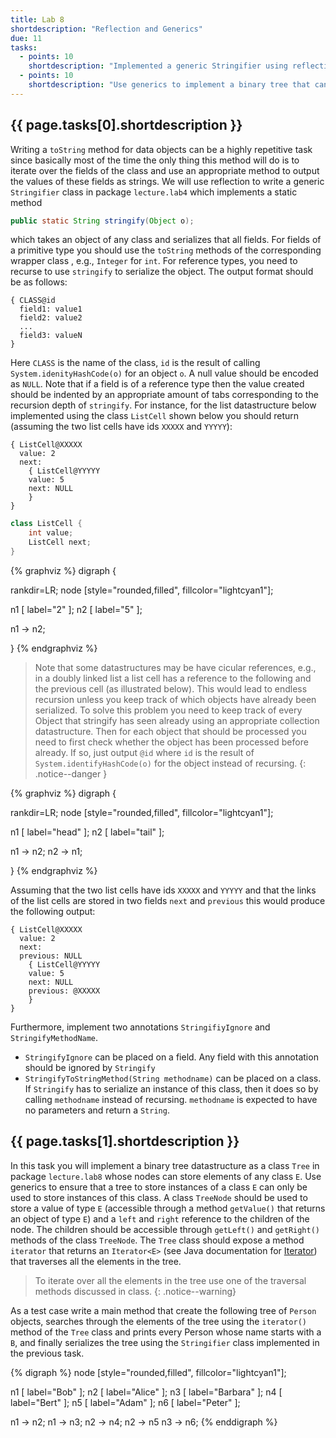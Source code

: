 ```yaml
---
title: Lab 8
shortdescription: "Reflection and Generics"
due: 11
tasks:
  - points: 10
    shortdescription: "Implemented a generic Stringifier using reflection, annotations, and recursion."
  - points: 10
    shortdescription: "Use generics to implement a binary tree that can store any kind of object."
---
```


## {{ page.tasks[0].shortdescription }}

Writing a `toString` method for data objects can be a highly repetitive task since basically most of the time the only thing this method will do is to iterate over the fields of the class and use an appropriate method to output the values of these fields as strings. We will use reflection to write a generic `Stringifier` class in package `lecture.lab4` which implements a static method

~~~java
public static String stringify(Object o);
~~~

which takes an object of any class and serializes that all fields. For fields of a primitive type you should use the `toString` methods of the corresponding wrapper class , e.g., `Integer` for `int`. For reference types, you need to recurse to use `stringify` to serialize the object. The output format should be as follows:

```shell
{ CLASS@id
  field1: value1
  field2: value2
  ...
  field3: valueN
}
```

Here `CLASS` is the name of the class, `id` is the result of calling `System.idenityHashCode(o)` for an object `o`. A null value should be encoded as `NULL`.
Note that if a field is of a reference type then the value created should be indented by an appropriate amount of tabs corresponding to the recursion depth of `stringify`. For instance, for the list datastructure below implemented using the class `ListCell` shown below you should return (assuming the two list cells have ids `XXXXX` and `YYYYY`):

```shell
{ ListCell@XXXXX
  value: 2
  next:
	{ ListCell@YYYYY
	value: 5
	next: NULL
	}
}
```


```java
class ListCell {
	int value;
	ListCell next;
}
```


{% graphviz %}
digraph {

rankdir=LR;
node [style="rounded,filled", fillcolor="lightcyan1"];

n1 [ label="2" ];
n2 [ label="5" ];

n1 -> n2;

}
{% endgraphviz %}



> Note that some datastructures may be have cicular references, e.g., in a doubly linked list a list cell has a reference to the following and the previous cell (as illustrated below). This would lead to endless recursion unless you keep track of which objects have already been serialized. To solve this problem you need to keep track of every Object that stringify has seen already using an appropriate collection datastructure. Then for each object that should be processed you need to first check whether the object has been processed before already. If so, just output `@id` where `id` is the result of `System.identifyHashCode(o)` for the object instead of recursing.
{: .notice--danger }

{% graphviz %}
digraph {

rankdir=LR;
node [style="rounded,filled", fillcolor="lightcyan1"];

n1 [ label="head" ];
n2 [ label="tail" ];

n1 -> n2;
n2 -> n1;

}
{% endgraphviz %}

Assuming that the two list cells have ids `XXXXX` and `YYYYY` and that the links of the list cells are stored in two fields `next` and `previous` this would produce the following output:

```shell
{ ListCell@XXXXX
  value: 2
  next:
  previous: NULL
	{ ListCell@YYYYY
	value: 5
	next: NULL
	previous: @XXXXX
	}
}
```


Furthermore, implement two annotations `StringifiyIgnore` and `StringifyMethodName`.

* `StringifyIgnore` can be placed on a field. Any field with this annotation should be ignored by `Stringify`
* `StringifyToStringMethod(String methodname)` can be placed on a class. If `Stringify` has to serialize an instance of this class, then it does so by calling `methodname` instead of recursing. `methodname` is expected to have no parameters and return a `String`.



## {{ page.tasks[1].shortdescription }}

In this task you will implement a binary tree datastructure as a class `Tree` in package `lecture.lab8` whose nodes can store elements of any class `E`. Use generics to ensure that a tree to store instances of a class `E` can only be used to store instances of this class. A class `TreeNode` should be used to store a value of type `E` (accessible through a method `getValue()` that returns an object of type `E`) and a `left` and `right` reference to the children of the node. The children should be accessible through `getLeft()` and `getRight()` methods of the class `TreeNode`. The `Tree` class should expose a method `iterator` that returns an `Iterator<E>` (see Java documentation for [Iterator](https://docs.oracle.com/en/java/javase/11/docs/api/java.base/java/util/Iterator.html)) that traverses all the elements in the tree.

> To iterate over all the elements in the tree use one of the traversal methods discussed in class.
{: .notice--warning}

As a test case write a main method that create the following tree of `Person` objects, searches through the elements of the tree using the `iterator()` method of the `Tree` class and prints every Person whose name starts with a `B`, and finally serializes the tree using the `Stringifier` class implemented in the previous task.

{% digraph %}
node [style="rounded,filled", fillcolor="lightcyan1"];

n1 [ label="Bob" ];
n2 [ label="Alice" ];
n3 [ label="Barbara" ];
n4 [ label="Bert" ];
n5 [ label="Adam" ];
n6 [ label="Peter" ];

n1 -> n2;
n1 -> n3;
n2 -> n4;
n2 -> n5
n3 -> n6;
{% enddigraph %}
